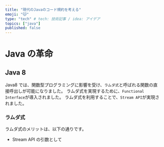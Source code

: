 ```yaml
---
title: "現代のJavaのコード規約を考える"
emoji: "😽"
type: "tech" # tech: 技術記事 / idea: アイデア
topics: ["java"]
published: false
---
```


# Java の革命

## Java 8

Java8 では、関数型プログラミングに影響を受け、`ラムダ式`と呼ばれる関数の直接呼出しが可能になりました。
ラムダ式を実現するために、`Functional Interface`が導入されました。
ラムダ式を利用することで、`Stream API`が実現されました。

### ラムダ式

ラムダ式のメリットは、以下の通りです。

- Stream API の引数として
